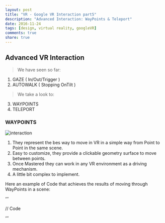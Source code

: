 ```yaml
---
layout: post
title: "VR - Google VR Interaction part5"
description: "Advanced Interaction: WayPoints & Teleport"
date: 2016-11-24
tags: [design, virtual reality, googleVR]
comments: true
share: true
---
```


## Advanced VR Interaction

> We have seen so far:

1. GAZE ( In/Out/Trigger )
2. AUTOWALK ( Stopping OnTilt )

> We take a look to:

3. WAYPOINTS
4. TELEPORT

### WAYPOINTS

![interaction](https://cloud.githubusercontent.com/assets/17754060/20390726/822801fa-aca6-11e6-94d4-781800a38f9b.jpg)

1. They represent the bes way to move in VR in a simple way from Point to Point in the same scene.
2. Easy to customize, they provide a clickable geometry surface to move between points.
3. Once Mastered they can work in any VR environment as a driving mechanism.
4. A little bit complex to implement.


Here an example of Code that achieves the results of moving through WayPoints in a scene:

‘’’

// Code

‘’’

